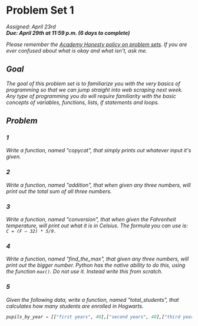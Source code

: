 # Problem Set 1
<i>Assigned: April 23rd<i>
<br/><b>Due: April 29th at 11:59 p.m. (6 days to complete)</b>

Please remember the [Academy Honesty policy on problem sets](http://cdn.cs50.net/2014/fall/lectures/0/w/syllabus/syllabus.html#academic_honesty). If you are ever confused about what is okay and what isn't, ask me. 

## Goal
The goal of this problem set is to familiarize you with the very basics of programming so that we can jump straight into web scraping next week. Any type of programming you do will require familiarity with the basic concepts of variables, functions, lists, if statements and loops. 

## Problem

### 1
Write a function, named "copycat", that simply prints out whatever input it's given.

### 2
Write a function, named "addition", that when given any three numbers, will print out the total sum of all three numbers.

### 3
Write a function, named "conversion", that when given the Fahrenheit temperature, will print out what it is in Celsius. The formula you can use is: ```C = (F – 32) * 5/9.```

### 4
Write a function, named "find_the_max", that given any three numbers, will print out the bigger number. Python has the native ability to do this, using the function ```max()```. Do not use it. Instead write this from scratch.

### 5
Given the following data, write a function, named "total_students", that calculates how many students are enrolled in Hogwarts.

```python
pupils_by_year = [["first years", 40],["second years", 40],["third years", 38],["fourth years", 35],["fifth years", 30],["sixth years", 29],["seventh years", 23]]
```
